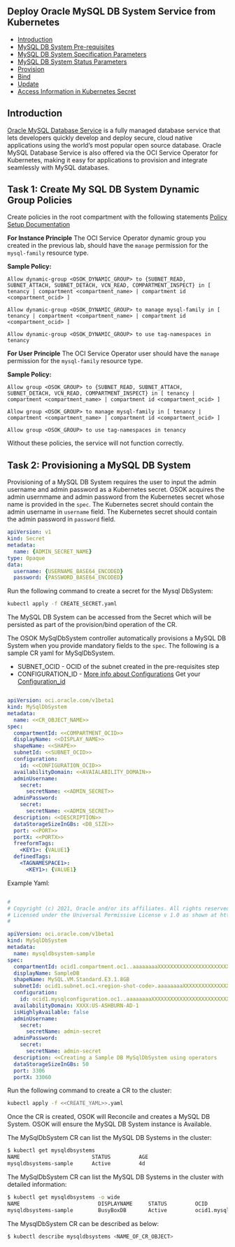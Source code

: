 
## Deploy Oracle MySQL DB System Service from Kubernetes

- [Introduction](#introduction)
- [MySQL DB System Pre-requisites](#pre-requisites-for-setting-up-mysql-dbsystems)
- [MySQL DB System Specification Parameters](#mysql-dbsystem-specification-parameters)
- [MySQL DB System Status Parameters](#mysql-dbsystem-status-parameters)
- [Provision](#provisioning-a-mysql-dbsystem)
- [Bind](#binding-to-an-existing-mysql-dbsystem)
- [Update](#updating-a-mysql-dbsystem)
- [Access Information in Kubernetes Secret](#access-information-in-kubernetes-secrets)

## Introduction

[Oracle MySQL Database Service](https://www.oracle.com/mysql/) is a fully managed database service that lets developers quickly develop and deploy secure, cloud native applications using the world’s most popular open source database. Oracle MySQL Database Service is also offered via the OCI Service Operator for Kubernetes, making it easy for applications to provision and integrate seamlessly with MySQL databases.


## Task 1: Create  My SQL DB System Dynamic Group Policies

Create policies in the root compartment with the following statements [Policy Setup Documentation](https://docs.oracle.com/en-us/iaas/mysql-database/doc/policy-details-mysql-database-service.html#GUID-2D9D3C84-07A3-4BEE-82C7-B5A72A943F53)

**For Instance Principle**
The OCI Service Operator dynamic group you created in the previous lab, should have the `manage` permission for the `mysql-family` resource type. 

**Sample Policy:**

```plain
Allow dynamic-group <OSOK_DYNAMIC_GROUP> to {SUBNET_READ, SUBNET_ATTACH, SUBNET_DETACH, VCN_READ, COMPARTMENT_INSPECT} in [ tenancy | compartment <compartment_name> | compartment id <compartment_ocid> ]
```
```plain
Allow dynamic-group <OSOK_DYNAMIC_GROUP> to manage mysql-family in [ tenancy | compartment <compartment_name> | compartment id <compartment_ocid> ]
```
```plain
Allow dynamic-group <OSOK_DYNAMIC_GROUP> to use tag-namespaces in tenancy
```

**For User Principle**
The OCI Service Operator user should have the `manage` permission for the `mysql-family` resource type. 

**Sample Policy:**

```plain
Allow group <OSOK_GROUP> to {SUBNET_READ, SUBNET_ATTACH, SUBNET_DETACH, VCN_READ, COMPARTMENT_INSPECT} in [ tenancy | compartment <compartment_name> | compartment id <compartment_ocid> ]
```
```plain
Allow group <OSOK_GROUP> to manage mysql-family in [ tenancy | compartment <compartment_name> | compartment id <compartment_ocid> ]
```
```plain
Allow group <OSOK_GROUP> to use tag-namespaces in tenancy
```


Without these policies, the service will not function correctly.

## Task 2: Provisioning a MySQL DB System

Provisioning of a MySQL DB System requires the user to input the admin username and admin password as a Kubernetes secret. OSOK acquires the admin usernmame and admin password from the Kubernetes secret whose name is provided in the `spec`. 
The Kubernetes secret should contain the admin username in `username` field. 
The Kubernetes secret should contain the admin password in `password` field. 

```yaml
apiVersion: v1
kind: Secret
metadata:
  name: {ADMIN_SECRET_NAME}
type: Opaque
data:
  username: {USERNAME_BASE64_ENCODED}
  password: {PASSWORD_BASE64_ENCODED}
```

Run the following command to create a secret for the Mysql DbSystem:
```sh
kubectl apply -f CREATE_SECRET.yaml
```

The MySQL DB System can be accessed from the Secret which will be persisted as part of the provision/bind operation of the CR.

The OSOK MySqlDbSystem controller automatically provisions a MySQL DB System when you provide mandatory fields to the `spec`. The following is a sample CR yaml for MySqlDbSystem.

- SUBNET_OCID - OCID of the subnet created in the pre-requisites step
- CONFIGURATION_ID -  [More info about Configurations](https://docs.oracle.com/en-us/iaas/mysql-database/doc/db-systems.html#GUID-E2A83218-9700-4A49-B55D-987867D81871) Get your [Configuration_id](https://console.us-ashburn-1.oraclecloud.com/mysqlaas/configurations) 


```yaml

apiVersion: oci.oracle.com/v1beta1
kind: MySqlDbSystem
metadata:
  name: <<CR_OBJECT_NAME>>
spec:
  compartmentId: <<COMPARTMENT_OCID>>
  displayName: <<DISPLAY_NAME>>
  shapeName: <<SHAPE>>
  subnetId: <<SUBNET_OCID>>
  configuration:
    id: <<CONFIGURATION_OCID>>
  availabilityDomain: <<AVAIALABILITY_DOMAIN>>
  adminUsername:
    secret:
      secretName: <<ADMIN_SECRET>>
  adminPassword:
    secret:
      secretName: <<ADMIN_SECRET>>
  description: <<DESCRIPTION>>
  dataStorageSizeInGBs: <DB_SIZE>>
  port: <<PORT>>
  portX: <<PORTX>>
  freeformTags:
    <KEY1>: {VALUE1}
  definedTags:
    <TAGNAMESPACE1>:
      <KEY1>: {VALUE1}

```
Example Yaml:

```yaml

#
# Copyright (c) 2021, Oracle and/or its affiliates. All rights reserved.
# Licensed under the Universal Permissive License v 1.0 as shown at http://oss.oracle.com/licenses/upl.
#

apiVersion: oci.oracle.com/v1beta1
kind: MySqlDbSystem
metadata:
  name: mysqldbsystem-sample
spec:
  compartmentId: ocid1.compartment.oc1..aaaaaaaaXXXXXXXXXXXXXXXXXXXXXXXXXXXXXXXXXXXXXXXX
  displayName: SampleDB
  shapeName: MySQL.VM.Standard.E3.1.8GB
  subnetId: ocid1.subnet.oc1.<region-shot-code>.aaaaaaaaXXXXXXXXXXXXXXXXXXXXXXXXXXXXXXXXXXXXXXXX
  configuration:
    id: ocid1.mysqlconfiguration.oc1..aaaaaaaaXXXXXXXXXXXXXXXXXXXXXXXXXXXXXXXXXXXXXXXX
  availabilityDomain: XXXX:US-ASHBURN-AD-1
  isHighlyAvailable: false
  adminUsername:
    secret:
      secretName: admin-secret
  adminPassword:
    secret:
      secretName: admin-secret
  description: <<Creating a Sample DB MySqlDbSystem using operators
  dataStorageSizeInGBs: 50
  port: 3306
  portX: 33060


```

Run the following command to create a CR to the cluster:
```sh
kubectl apply -f <<CREATE_YAML>>.yaml
```

Once the CR is created, OSOK will Reconcile and creates a MySQL DB System. OSOK will ensure the MySQL DB System instance is Available.

The MySqlDbSystem CR can list the MySQL DB Systems in the cluster: 
```sh
$ kubectl get mysqldbsystems
NAME                       STATUS         AGE
mysqldbsystems-sample      Active         4d
```

The MySqlDbSystem CR can list the MySQL DB Systems in the cluster with detailed information: 
```sh
$ kubectl get mysqldbsystems -o wide
NAME                         DISPLAYNAME     STATUS         OCID                                   AGE
mysqldbsystems-sample        BusyBoxDB       Active         ocid1.mysqldbsystem.oc1.iad.........   4d
```

The MysqlDbSystem CR can be described as below:
```sh
$ kubectl describe mysqldbsystems <NAME_OF_CR_OBJECT>
```
